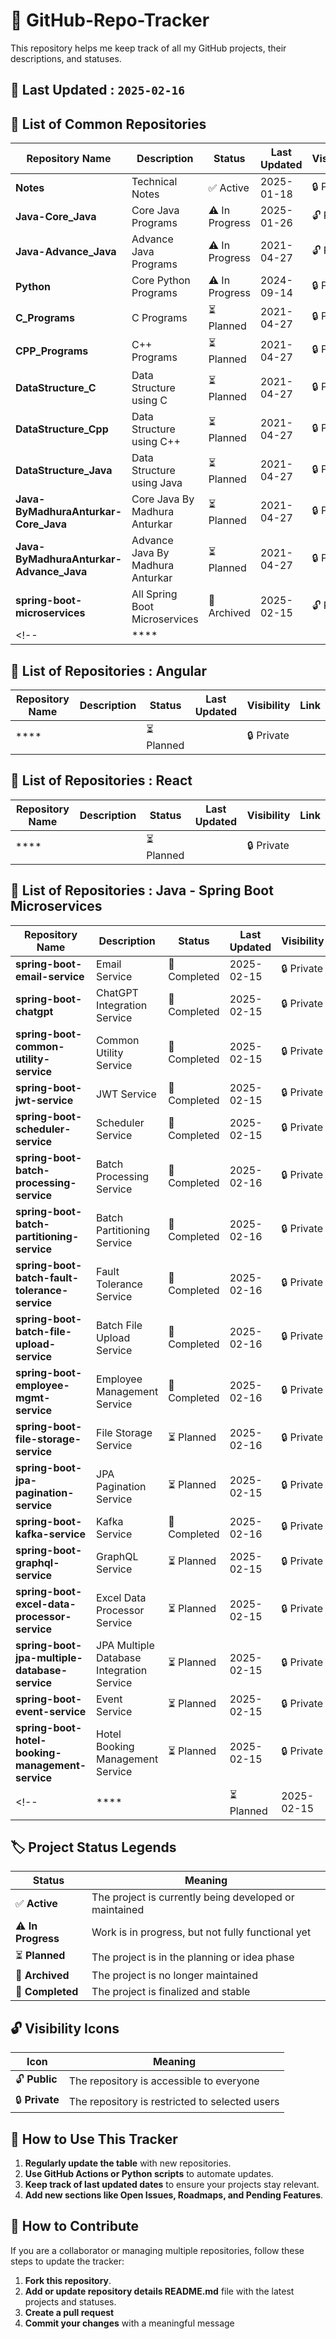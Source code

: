 # 🚀 GitHub-Repo-Tracker
This repository helps me keep track of all my GitHub projects, their descriptions, and statuses.

## **📝 Last Updated :** **`2025-02-16`**


## 📂 List of Common Repositories
| Repository Name | Description | Status | Last Updated | Visibility | Link |
|---------------|-------------|--------|--------------|------|------|
| **Notes** | Technical Notes | ✅ Active | 2025-01-18 | 🔒 Private | [View Repo](https://github.com/siddhantpatni0407/Notes.git) |
| **Java-Core_Java** | Core Java Programs | ⚠️ In Progress | 2025-01-26 | 🔓 Public | [View Repo](https://github.com/siddhantpatni0407/Java-Core_Java.git) |
| **Java-Advance_Java** | Advance Java Programs | ⚠️ In Progress | 2021-04-27 | 🔓 Public | [View Repo](https://github.com/siddhantpatni0407/Java-Advance_Java.git) |
| **Python** | Core Python Programs | ⚠️ In Progress | 2024-09-14 | 🔒 Private | [View Repo](https://github.com/siddhantpatni0407/Python.git) |
| **C_Programs** | C Programs | ⏳ Planned | 2021-04-27 | 🔒 Private | [View Repo](https://github.com/siddhantpatni0407/C_Programs.git) |
| **CPP_Programs** | C++ Programs | ⏳ Planned | 2021-04-27 | 🔒 Private | [View Repo](https://github.com/siddhantpatni0407/CPP_Programs.git) |
| **DataStructure_C** | Data Structure using C | ⏳ Planned | 2021-04-27 | 🔒 Private | [View Repo](https://github.com/siddhantpatni0407/DataStructure_C.git) |
| **DataStructure_Cpp** | Data Structure using C++ | ⏳ Planned | 2021-04-27 | 🔒 Private | [View Repo](https://github.com/siddhantpatni0407/DataStructure_Cpp.git) |
| **DataStructure_Java** | Data Structure using Java | ⏳ Planned | 2021-04-27 | 🔒 Private | [View Repo](https://github.com/siddhantpatni0407/DataStructure_Java.git) |
| **Java-ByMadhuraAnturkar-Core_Java** | Core Java By Madhura Anturkar | ⏳ Planned | 2021-04-27 | 🔒 Private | [View Repo](https://github.com/siddhantpatni0407/Java-ByMadhuraAnturkar-Core_Java.git) |
| **Java-ByMadhuraAnturkar-Advance_Java** | Advance Java By Madhura Anturkar | ⏳ Planned | 2021-04-27 | 🔒 Private | [View Repoa](https://github.com/siddhantpatni0407/Java-ByMadhuraAnturkar-Advance_Java.git) |
| **spring-boot-microservices** | All Spring Boot Microservices | 🛑 Archived | 2025-02-15 | 🔓 Public | [View Repo](https://github.com/siddhantpatni0407/spring-boot-microservices.git) |
<!-- | **** |  |  |  | []() | -->

## 📂 List of Repositories : Angular
| Repository Name | Description | Status | Last Updated | Visibility | Link |
|---------------|-------------|--------|--------------|------|------|
| **** |  | ⏳ Planned |  | 🔒 Private | []() |

## 📂 List of Repositories : React
| Repository Name | Description | Status | Last Updated | Visibility | Link |
|---------------|-------------|--------|--------------|------|------|
| **** |  | ⏳ Planned |  | 🔒 Private | []() |

## 📂 List of Repositories : Java - Spring Boot Microservices
| Repository Name | Description | Status | Last Updated | Visibility | Link |
|---------------|-------------|--------|--------------|------|------|
| **spring-boot-email-service** | Email Service | 🚀 Completed | 2025-02-15 | 🔒 Private | [View Repo](https://github.com/siddhantpatni0407/spring-boot-email-service.git) |
| **spring-boot-chatgpt** | ChatGPT Integration Service | 🚀 Completed | 2025-02-15 | 🔒 Private | [View Repo](https://github.com/siddhantpatni0407/spring-boot-chatgpt.git) |
| **spring-boot-common-utility-service** | Common Utility Service | 🚀 Completed | 2025-02-15 | 🔒 Private | [View Repo](https://github.com/siddhantpatni0407/spring-boot-common-utility-service.git) |
| **spring-boot-jwt-service** | JWT Service | 🚀 Completed | 2025-02-15 | 🔒 Private | [View Repo](https://github.com/siddhantpatni0407/spring-boot-jwt-service.git) |
| **spring-boot-scheduler-service** | Scheduler Service | 🚀 Completed | 2025-02-15 | 🔒 Private | [View Repo](https://github.com/siddhantpatni0407/spring-boot-scheduler-service.git) |
| **spring-boot-batch-processing-service** | Batch Processing Service | 🚀 Completed | 2025-02-16 | 🔒 Private | [View Repo](https://github.com/siddhantpatni0407/spring-boot-batch-processing-service.git) |
| **spring-boot-batch-partitioning-service** | Batch Partitioning Service | 🚀 Completed | 2025-02-16 | 🔒 Private | [View Repo](https://github.com/siddhantpatni0407/spring-boot-batch-partitioning-service.git) |
| **spring-boot-batch-fault-tolerance-service** | Fault Tolerance Service | 🚀 Completed | 2025-02-16 | 🔒 Private | [View Repo](https://github.com/siddhantpatni0407/spring-boot-batch-fault-tolerance-service.git) |
| **spring-boot-batch-file-upload-service** | Batch File Upload Service  | 🚀 Completed | 2025-02-16 | 🔒 Private | [View Repo](https://github.com/siddhantpatni0407/spring-boot-batch-file-upload-service.git) |
| **spring-boot-employee-mgmt-service** | Employee Management Service | 🚀 Completed | 2025-02-16 | 🔒 Private | [View Repoe](https://github.com/siddhantpatni0407/spring-boot-employee-mgmt-service.git) |
| **spring-boot-file-storage-service** | File Storage Service | ⏳ Planned | 2025-02-16 | 🔒 Private | [View Repo](https://github.com/siddhantpatni0407/spring-boot-file-storage-service.git) |
| **spring-boot-jpa-pagination-service** | JPA Pagination Service | ⏳ Planned | 2025-02-15 | 🔒 Private | [View Repo](https://github.com/siddhantpatni0407/spring-boot-jpa-pagination-service.git) |
| **spring-boot-kafka-service** | Kafka Service | 🚀 Completed | 2025-02-16 | 🔒 Private | [View Repo](https://github.com/siddhantpatni0407/spring-boot-kafka-service.git) |
| **spring-boot-graphql-service** | GraphQL Service | ⏳ Planned | 2025-02-15 | 🔒 Private | [View Repo](https://github.com/siddhantpatni0407/spring-boot-graphql-service.git) |
| **spring-boot-excel-data-processor-service** | Excel Data Processor Service | ⏳ Planned | 2025-02-15 | 🔒 Private | [View Repo](https://github.com/siddhantpatni0407/spring-boot-excel-data-processor-service.git) |
| **spring-boot-jpa-multiple-database-service** | JPA Multiple Database Integration Service | ⏳ Planned | 2025-02-15 | 🔒 Private | [View Repo](https://github.com/siddhantpatni0407/spring-boot-jpa-multiple-database-service.git) |
| **spring-boot-event-service** | Event Service | ⏳ Planned | 2025-02-15 | 🔒 Private | [View Repo](https://github.com/siddhantpatni0407/spring-boot-event-service.git) |
| **spring-boot-hotel-booking-management-service** | Hotel Booking Management Service | ⏳ Planned | 2025-02-15 | 🔒 Private | [View Repo](https://github.com/siddhantpatni0407/spring-boot-hotel-booking-management-service.git) |
<!--| **** |  | ⏳ Planned | 2025-02-15 | 🔒 Private | []() |-->

## 🏷 Project Status Legends
| Status | Meaning |
|--------|---------|
| ✅ **Active** | The project is currently being developed or maintained |
| ⚠️ **In Progress** | Work is in progress, but not fully functional yet |
| ⏳ **Planned** | The project is in the planning or idea phase |
| 🛑 **Archived** | The project is no longer maintained |
| 🚀 **Completed** | The project is finalized and stable |

## 🔓 **Visibility Icons**
| Icon | Meaning |
|------|---------|
| 🔓 **Public** | The repository is accessible to everyone |
| 🔒 **Private** | The repository is restricted to selected users |

## 📜 How to Use This Tracker
1. **Regularly update the table** with new repositories.
2. **Use GitHub Actions or Python scripts** to automate updates.
3. **Keep track of last updated dates** to ensure your projects stay relevant.
4. **Add new sections like Open Issues, Roadmaps, and Pending Features**.

## 📌 How to Contribute
If you are a collaborator or managing multiple repositories, follow these steps to update the tracker:
1. **Fork this repository**.
2. **Add or update repository details README.md** file with the latest projects and statuses.
3. **Create a pull request** 
4. **Commit your changes** with a meaningful message